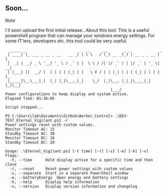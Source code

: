 ## Soon...
> [!NOTE]
> I´ll soon upload the first initial release..
> About this tool:
> This is a useful powershell program that can manage your windows energy settings.
> For some IT'lers, developers etc. this tool could be very useful.
```
  _____ _                        _  __     ___       _ _             _
 | ____| |_ ___ _ __ _ __   __ _| | \ \   / (_) __ _(_) | __ _ _ __ | |_
 |  _| | __/ _ \ '__| '_ \ / _` | |  \ \ / /| |/ _` | | |/ _` | '_ \| __|
 | |___| ||  __/ |  | | | | (_| | |   \ V / | | (_| | | | (_| | | | | |_
 |_____|\__\___|_|  |_| |_|\__,_|_|    \_/  |_|\__, |_|_|\__,_|_| |_|\__|
                                               |___/
Power configurations to keep display and system active.
Elapsed Time: 01:36:05

Script stopped...
```
```
PS C:\Users\lab\Documents\GitHub\Worker_Control> .\DEV-TEST_Eternal_Vigilant.ps1 -r
Power settings reset with custom values.
Monitor Timeout AC: 15
Standby Timeout AC: 30
Monitor Timeout DC: 10
Standby Timeout DC: 20
```
```
Usage: .\Eternal_Vigilant.ps1 [-t time] [-r] [-s] [-e] [-h] [-v]
Flags:
  -t, --time      Hold display active for a specific time and then close
  -r, --reset     Reset power settings with custom values
  -s, --separate  Start in a separate PowerShell window
  -e, --batteryEnergy  Open energy and battery settings
  -h, --help      Display help information
  -v, --version   Display version information and changelog
```
